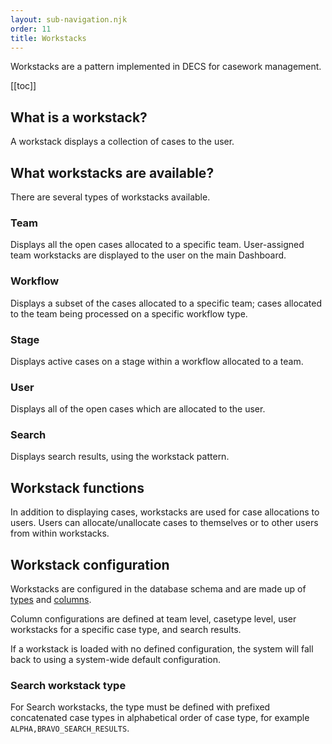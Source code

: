 ```yaml
---
layout: sub-navigation.njk
order: 11
title: Workstacks
---
```

Workstacks are a pattern implemented in DECS for casework management.

[[toc]]

## What is a workstack?
A workstack displays a collection of cases to the user.

## What workstacks are available?
There are several types of workstacks available.

### Team
Displays all the open cases allocated to a specific team. User-assigned team workstacks are displayed to the user on the main Dashboard.

### Workflow
Displays a subset of the cases allocated to a specific team; cases allocated to the team being processed on a specific workflow type.

### Stage
Displays active cases on a stage within a workflow allocated to a team.

### User
Displays all of the open cases which are allocated to the user.

### Search
Displays search results, using the workstack pattern.

## Workstack functions
In addition to displaying cases, workstacks are used for case allocations to users. Users can allocate/unallocate cases to themselves or to other users from within workstacks. 

## Workstack configuration
Workstacks are configured in the database schema and are made up of [types](https://github.com/UKHomeOffice/hocs-info-service/blob/main/src/main/java/uk/gov/digital/ho/hocs/info/domain/model/WorkstackType.java) and [columns](https://github.com/UKHomeOffice/hocs-info-service/blob/main/src/main/java/uk/gov/digital/ho/hocs/info/domain/model/WorkstackColumn.java).

Column configurations are defined at team level, casetype level, user workstacks for a specific case type, and search results.

If a workstack is loaded with no defined configuration, the system will fall back to using a system-wide default configuration.

### Search workstack type
For Search workstacks, the type must be defined with prefixed concatenated case types in alphabetical order of case type, for example `ALPHA,BRAVO_SEARCH_RESULTS`.
